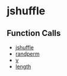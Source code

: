# jshuffle

## Function Calls
- [jshuffle](jshuffle.md)
- [randperm](CSD/kCSD/ica/kCsd1D_ICA/STICA_UTIL/randperm.md)
- [v](CSD/kCSD/ica/kCsd1D_ICA/STICA_UTIL/v.md)
- [length](CSD/kCSD/ica/kCsd1D_ICA/STICA_UTIL/length.md)

